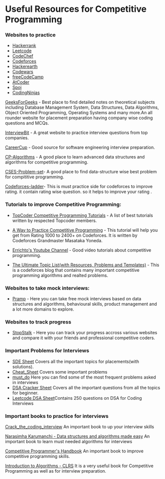 # Useful Resources for Competitive Programming

### Websites to practice 
* [Hackerrank](https://www.hackerrank.com/)
* [Leetcode](https://leetcode.com/)
* [CodeChef](https://www.codechef.com/)
* [Codeforces](https://codeforces.com/)
* [Hackerearth](https://www.hackerearth.com/challenges/)
* [Codewars](https://www.codewars.com/)
* [freeCodeCamp](https://www.freecodecamp.org/learn/)
* [AtCoder](https://atcoder.jp/)
* [Spoj](https://www.spoj.com/problems/classical/)
* [CodingNinjas](https://www.codingninjas.com/codestudio/problems)

[GeeksForGeeks](https://www.geeksforgeeks.org/) - Best place to find detailed notes on theoretical subjects including Database Management System, Data Structures, Data Algorithms, Object Oriented Programming, Operating Systems and many more.An all rounder website for placement preparation having company wise coding questions and MCQs.

[InterviewBit](https://www.interviewbit.com/) - A great website to practice interview questions from top companies.

[CareerCup](https://www.careercup.com/) - Good source for software engineering interview preparation.

[CP-Algorithms](https://cp-algorithms.com/) - A good place to learn advanced data structures and algorithms for competitive programming.

[CSES-Problem-set](https://cses.fi/problemset/)- A good place to find data-structure wise best problem for compititive programming.

[Codeforces-ladder](https://codeforcesladders.firebaseapp.com/)- This is must practice side for codeforces to improve rating.
it contain rating wise question. so it helps to improve your rating .

### Tutorials to improve Competitive Programming:
* [TopCoder Competitive Programming Tutorials](https://www.topcoder.com/community/competitive-programming/tutorials/) - A list of best tutorials written by respected Topcoder members.

* [A Way to Practice Competitive Programming](https://drive.google.com/file/d/1J2x8pIYQ3MXANgvzOgBciWd3d79j_Exa/view) - This tutorial will help you get from Rating 1000 to 2400+ on Codeforces. It is written by Codeforces Grandmaster Masataka Yoneda.

* [Errichto's Youtube Channel](https://www.youtube.com/channel/UCBr_Fu6q9iHYQCh13jmpbrg) - Good video tutorials about competitive programming.

* [The Ultimate Topic List(with Resources, Problems and Templates)](https://codeforces.com/blog/entry/95106) - This is a codeforces blog that contains many important competitive programming algorithms and realted problems. 

### Websites to take mock interviews: 

 * [Pramp](https://www.pramp.com/) - Here you can take free mock interviews based on data structures and algorithms, behavioural skills, product management and a lot more domains to explore.


### Websites to track progress
* [StopStalk](https://www.stopstalk.com/) - Here you can track your progress accross various websites and compare it with your friends and professional competitive coders.

### Important Problems for Interviews
* [SDE Sheet](https://docs.google.com/document/d/1SM92efk8oDl8nyVw8NHPnbGexTS9W-1gmTEYfEurLWQ/edit) Covers all the important topics for placements(with solutions).
* [Cheat_Sheet](https://docs.google.com/document/d/155FKIzQZyBZa1RhtesoOjjy3AgVZv4s8CZhOi3X2uFk/edit) Covers some important problems
* [must_do](https://docs.google.com/spreadsheets/d/1k4KCjbBfgp3RdARQFZWpvqICuJ2M0rkvOG1DmRYDKU0/edit#gid=2055291123) Here you can find some of the most frequent problems asked in interviews
* [DSA Cracker Sheet](https://drive.google.com/file/d/1FMdN_OCfOI0iAeDlqswCiC2DZzD4nPsb/view) Covers all the important questions from all the topics for beginner.
* [Leetcode DSA Sheet](https://docs.google.com/spreadsheets/d/1-wKcV99KtO91dXdPkwmXGTdtyxAfk1mbPXQg81R9sFE/edit#gid=0)Contains 250 questions on DSA for Coding Interviews

### Important books to practice for interviews

[Crack_the_coding_interview](https://github.com/alxerg/Books-1/blob/master/Cracking%20the%20Coding%20Interview%2C%206th%20Edition%20189%20Programming%20Questions%20and%20Solutions.pdf) An important book to up your interview skills

[Narasimha Karumanchi - Data structures and algorithms made easy](https://github.com/MethkupalliVasanth/Books/blob/master/Narasimha%20Karumanchi%20-%20Data%20structures%20and%20algorithms%20made%20easy%20(0%2C%20CareerMonk).pdf) An important book to learn must needed algorithms for interviews

[Competitive Programmer's Handbook](https://cses.fi/book/book.pdf) An important book to improve competitive programming skills.

[Introduction to Algorithms - CLRS](https://edutechlearners.com/download/Introduction_to_algorithms-3rd%20Edition.pdf) It is a very useful book for Competitive Programming as well as for interview preparation. 
